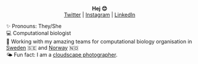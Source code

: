 <p align="center">
  <b>Hej 😊</b><br>
  <a href="https://twitter.com/_nazeefatima">Twitter</a> |
  <a href="https://www.instagram.com/zeeef/">Instagram</a> |
  <a href="https://www.linkedin.com/in/nazeefafatima/">LinkedIn</a><br>
</p>

✨ Pronouns: They/She <br>
💻 Computational biologist <br>
🌸 Working with my amazing teams for computational biology organisation in [Sweden](https://github.com/RSG-Sweden) 🇸🇪 and [Norway](https://rsg-norway.iscbsc.org) 🇳🇴 <br>
🌤 Fun fact: I am a [cloudscape photographer](https://www.flickr.com/photos/nazeefafatima/albums/72157630074604590).
